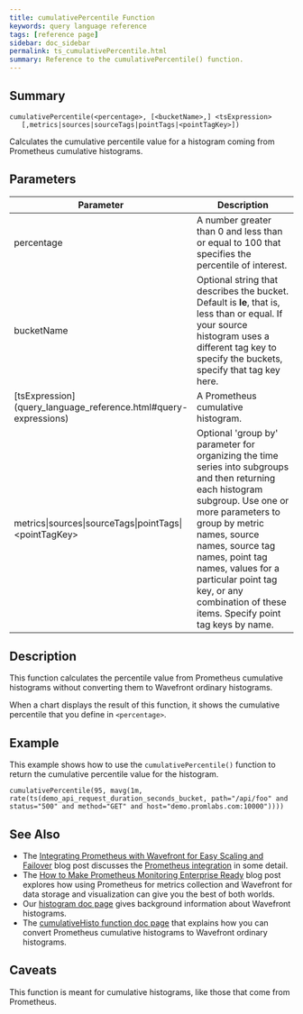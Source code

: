 ```yaml
---
title: cumulativePercentile Function
keywords: query language reference
tags: [reference page]
sidebar: doc_sidebar
permalink: ts_cumulativePercentile.html
summary: Reference to the cumulativePercentile() function. 
---
```

## Summary
```
cumulativePercentile(<percentage>, [<bucketName>,] <tsExpression>
   [,metrics|sources|sourceTags|pointTags|<pointTagKey>])
```

Calculates the cumulative percentile value for a histogram coming from Prometheus cumulative histograms.


## Parameters

<table>
<tbody>
<thead>
<tr><th width="30%">Parameter</th><th width="70%">Description</th></tr>
</thead>
<tr>
<td>percentage</td>
<td>A number greater than 0 and less than or equal to 100 that specifies the percentile of interest.</td>
</tr>
<tr>
<td>bucketName</td>
<td markdown="span">Optional string that describes the bucket. Default is <strong>le</strong>, that is, less than or equal. If your source histogram uses a different tag key to specify the buckets, specify that tag key here.  </td></tr>
<tr>
<td markdown="span"> [tsExpression](query_language_reference.html#query-expressions)</td>
<td>A Prometheus cumulative histogram.</td></tr>
<tr>
<td>metrics&vert;sources&vert;sourceTags&vert;pointTags&vert;&lt;pointTagKey&gt;</td>
<td>Optional 'group by' parameter for organizing the time series into subgroups and then returning each histogram subgroup.
Use one or more parameters to group by metric names, source names, source tag names, point tag names, values for a particular point tag key, or any combination of these items. Specify point tag keys by name.</td>
</tr>
</tbody>
</table>


## Description

This function calculates the percentile value from Prometheus cumulative histograms without converting them to Wavefront ordinary histograms.

When a chart displays the result of this function, it shows the cumulative percentile that you define in `<percentage>`.


## Example

This example shows how to use the `cumulativePercentile()` function to return the cumulative percentile value for the histogram.

```
cumulativePercentile(95, mavg(1m, rate(ts(demo_api_request_duration_seconds_bucket, path="/api/foo" and status="500" and method="GET" and host="demo.promlabs.com:10000"))))
```


## See Also

* The [Integrating Prometheus with Wavefront for Easy Scaling and Failover](https://tanzu.vmware.com/content/vmware-tanzu-observability-blog/integrating-prometheus-with-wavefront-for-easy-scaling-and-failover) blog post discusses the [Prometheus integration](prometheus.html) in some detail.
* The [How to Make Prometheus Monitoring Enterprise Ready](https://tanzu.vmware.com/content/vmware-tanzu-observability-blog/how-to-make-prometheus-monitoring-enterprise-ready) blog post explores how using Prometheus for metrics collection and Wavefront for data storage and visualization can give you the best of both worlds.
* Our [histogram doc page](proxies_histograms.html) gives background information about Wavefront histograms.
* The [cumulativeHisto function doc page](ts_cumulativeHisto.html) that explains how you can convert Prometheus cumulative histograms to Wavefront ordinary histograms.

## Caveats

This function is meant for cumulative histograms, like those that come from Prometheus.
